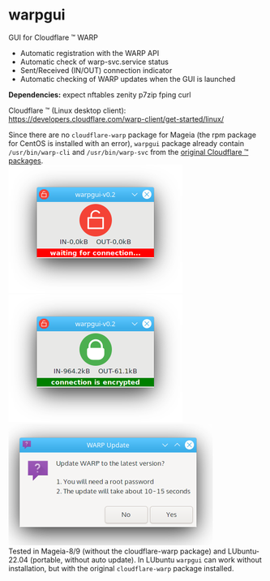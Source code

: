 # warpgui
GUI for Cloudflare ™ WARP  
  
+ Automatic registration with the WARP API
+ Automatic check of warp-svc.service status
+ Sent/Received (IN/OUT) connection indicator
+ Automatic checking of WARP updates when the GUI is launched
  
**Dependencies:** expect nftables zenity p7zip fping curl

Cloudflare ™ (Linux desktop client): https://developers.cloudflare.com/warp-client/get-started/linux/

Since there are no `cloudflare-warp` package for Mageia (the rpm package for CentOS is installed with an error), `warpgui` package already contain `/usr/bin/warp-cli` and `/usr/bin/warp-svc` from the [original Cloudflare ™ packages](https://pkg.cloudflareclient.com/packages/cloudflare-warp).  
![](https://github.com/AKotov-dev/warpgui/blob/main/ScreenShots/warpgui-11.png) ![](https://github.com/AKotov-dev/warpgui/blob/main/ScreenShots/warpgui-12.png) ![](https://github.com/AKotov-dev/warpgui/blob/main/ScreenShots/warpgui-14.png)  
Tested in Mageia-8/9 (without the cloudflare-warp package) and LUbuntu-22.04 (portable, without auto update). In LUbuntu `warpgui` can work without installation, but with the original `cloudflare-warp` package installed.
